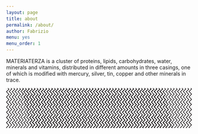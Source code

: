 ```yaml
---
layout: page
title: about
permalink: /about/
author: Fabrizio
menu: yes
menu_order: 1
---
```




MATERIATERZA is a cluster of proteins, lipids, carbohydrates, water,
minerals and vitamins, distributed in different amounts in three casings,
one of which is modified with mercury, silver, tin, copper and other
minerals in trace.

![Alt text](/images/about_800x170.png)
